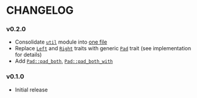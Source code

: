 # CHANGELOG

### v0.2.0
- Consolidate [`util`](https://github.com/speelbarrow/libspl.rs/blob/v0.1.0/src/util) module into
  [one file](https://github.com/speelbarrow/libspl.rs/blob/v0.2.0/src/util.rs)
- Replace [`Left`](https://github.com/speelbarrow/libspl.rs/blob/v0.1.0/src/util/pad.rs#L11) and 
[`Right`](https://github.com/speelbarrow/libspl.rs/blob/v0.1.0/src/util/pad.rs#L45) traits with 
generic [`Pad`](https://github.com/speelbarrow/libspl.rs/blob/v0.2.0/src/util/pad.rs#L9) trait 
(see implementation for details)
- Add [`Pad::pad_both`](https://github.com/speelbarrow/libspl.rs/blob/v0.2.0/src/util/pad.rs#L19),
   [`Pad::pad_both_with`](https://github.com/speelbarrow/libspl.rs/blob/v0.2.0/src/util/pad.rs#L34)

### v0.1.0
- Initial release
